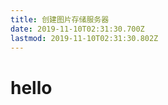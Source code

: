 ```yaml
---
title: 创建图片存储服务器
date: 2019-11-10T02:31:30.700Z
lastmod: 2019-11-10T02:31:30.802Z
---
```


# hello 
